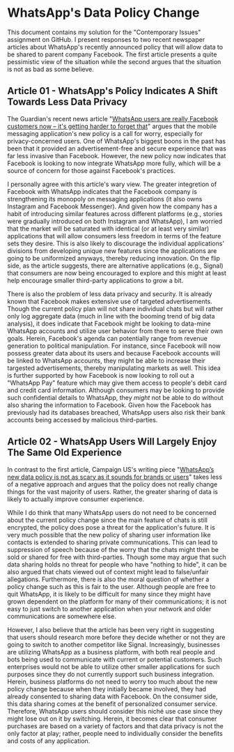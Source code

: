 # WhatsApp's Data Policy Change
This document contains my solution for the "Contemporary Issues" assignment on GitHub. I present responses to two recent newspaper articles about WhatsApp's recently announced policy that will allow data to be shared to parent company Facebook. The first article presents a quite pessimistic view of the situation while the second argues that the situation is not as bad as some believe.

## Article 01 - WhatsApp's Policy Indicates A Shift Towards Less Data Privacy
The Guardian's recent news article "[WhatsApp users are really Facebook customers now – it's getting harder to forget that](https://www.theguardian.com/commentisfree/2021/jan/11/whatsapp-facebook-app-privacy-policy)" argues that the mobile messaging application's new policy is a call for worry, especially for privacy-concerned users. One of WhatsApp's biggest boons in the past has been that it provided an advertisement-free and secure experience that was far less invasive than Facebook. However, the new policy now indicates that Facebook is looking to now integrate WhatsApp more fully, which will be a source of concern for those against Facebook's practices.

I personally agree with this article's wary view. The greater integretion of Facebook with WhatsApp indicates that the Facebook company is strengthening its monopoly on messaging applications (it also owns Instagram and Facebook Messenger). And given how the company has a habit of introducing similar features across different platforms (e.g., stories were gradually introduced on both Instagram and WhatsApp), I am worried that the market will be saturated with identical (or at least very similar) applications that will allow consumers less freedom in terms of the feature sets they desire. This is also likely to discourage the individual applications' divisions from developing unique new features since the applications are going to be uniformized anyways, thereby reducing innovation. On the flip side, as the article suggests, there are alternative applications (e.g., Signal) that consumers are now being encouraged to explore and this might at least help encourage smaller third-party applications to grow a bit.

There is also the problem of less data privacy and security. It is already known that Facebook makes extensive use of targeted advertisements. Though the current policy plan will not share individual chats but will rather only log aggregate data (much in line with the booming trend of big data analysis), it does indicate that Facebook might be looking to data-mine WhatsApp accounts and utilize user behavior from there to serve their own goals. Herein, Facebook's agenda can potentially range from revenue generation to political manipulation. For instance, since Facebook will now possess greater data about its users and because Facebook accounts will be linked to WhatsApp accounts, they might be able to increase their targested advertisements, thereby manipulating markets as well. This idea is further supported by how Facebook is now looking to roll out a "WhatsApp Pay" feature which may give them access to people's debit card and credit card information. Although consumers may be looking to provide such confidential details to WhatsApp, they _*might*_ not be able to do without also sharing the information to Facebook. Given how the Facebook has previously had its databases breached, WhatsApp users also risk their bank accounts being accessed by malicious third-parties.
## Article 02 - WhatsApp Users Will Largely Enjoy The Same Old Experience
In contrast to the first article, Campaign US's writing piece "[WhatsApp’s new data policy is not as scary as it sounds for brands or users](https://www.campaignlive.com/article/whatsapps-new-data-policy-not-scary-sounds-brands-users/1705677)" takes less of a negative approach and argues that the policy does not really change things for the vast majority of users. Rather, the greater sharing of data is likely to actually improve consumer experience.

While I do think that many WhatsApp users do not need to be concerned about the current policy change since the main feature of chats is still encrypted, the policy does pose a threat for the application's future. It is very much possible that the new policy of sharing user information like contacts is extended to sharing private communications. This can lead to suppression of speech because of the worry that the chats might then be sold or shared for free with third-parties. Though some may argue that such data sharing holds no threat for people who have "nothing to hide", it can be also argued that chats viewed out of context might lead to false/unfair allegations. Furthermore, there is also the moral question of whether a policy change such as this is fair to the user. Although people are free to quit WhatsApp, it is likely to be difficult for many since they might have grown dependent on the platform for many of their communications; it is not easy to just switch to another application when your network and older communications are somewhere else.

However, I also believe that the article has been very right in suggesting that users should research more before they decide whether or not they are going to switch to another competitor like Signal. Increasingly, businesses are utilizing WhatsApp as a business platform, with both real people and bots being used to communicate with current or potential customers. Such enterprises would not be able to utilize other smaller applications for such purposes since they do not currently support such business integration. Herein, business platforms do not need to worry too much about the new policy change because when they initially became involved, they had already consented to sharing data with Facebook. On the consumer side, this data sharing comes at the benefit of personalized consumer service. Therefore, WhatsApp users should consider this niché use case since they might lose out on it by switching. Herein, it becomes clear that consumer purchases are based on a variety of factors and that data privacy is not the only factor at play; rather, people need to individually consider the benefits and costs of any application.